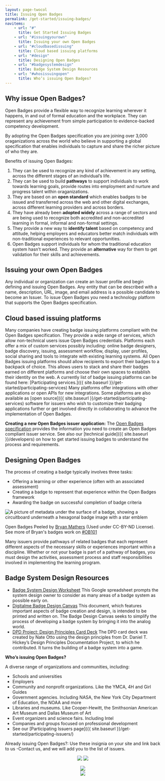 ```yaml
---
layout: page-twocol
title: Issuing Open Badges
permalink: /get-started/issuing-badges/
navitems:
    - url: "#"
      title: Get Started Issuing Badges
    - url: "#issuingyourown"
      title: Issuing your own Open Badges
    - url: "#cloudbasedissuing"
      title: Cloud based issuing platforms
    - url: "#design"
      title: Designing Open Badges
    - url: "#badgesystemdesign"
      title: Badge System Design Resources
    - url: "#whosissuingopen"
      title: Who’s issuing Open Badges? 
---
```

<h2 class="title title-content">Why issue Open Badges? </h2>
Open Badges provide a flexible way to recognize learning wherever it happens, in and out of formal education and the workplace. They can represent any achievement from simple participation to evidence-backed competency development.

By adopting the Open Badges specification you are joining over 3,000 oraganizations across the world who believe in supporting a global specification that enables individuals to capture and share the richer picture of who they are. 

Benefits of issuing Open Badges:

1. They can be used to recognize any kind of achievement in any setting, across the different stages of an individual’s life.
2. They can be used to build <strong>pathways</strong> to support individuals to work towards learning goals, provide routes into employment and nurture and progress talent within oraganizations. 
3. They are based on an <strong>open standard</strong> which enables badges to be issued and transferred across the web and other digital exchanges, across different learning providers and across borders. 
4. They have already been <strong>adopted widely</strong> across a range of sectors and are being used to recognize both accredited and non-accredited learning in formal, informal and non-formal settings.
5. They provide a new way to <strong>identify talent</strong> based on competency and attitude, helping employers and educators better match individuals with non-traditional experiences to relevant opportunities.
6. Open Badges support individuals for whom the traditional education system hasn’t worked. They provide an <strong>alternative</strong> way for them to get validation for their skills and achievements.

<h2 class="title title-content" id="issuingyourown">Issuing your own Open Badges</h2>
Any individual or organization can create an Issuer profile and begin defining and issuing Open Badges. Any entity that can be described with a name, description, URL, image, and email address is a possible candidate to become an Issuer. To issue Open Badges you need a technology platform that supports the Open Badges specification. 

<h2 class="title title-content" id="cloudbasedissuing">Cloud based issuing platforms</h2>
Many companies have creating badge issuing platforms compliant with the Open Badges specification. They provide a wide range of services, which allow non-technical users issue Open Badges credentials. Platforms each offer a mix of custom services possibly including: online badge designers, badge discovery, issuing, assessment workflow, display, user profiles, social sharing and tools to integrate with existing learning systems. All Open Badges issuing platforms should allow recipients to export their badges to a backpack of choice. This allows users to stack and share their badges earned on different platforms and choose their own spaces to establish their identity on the web. A currently list of badge issuing platforms can be found here: [Participating services.]({{ site.baseurl }}/get-started/participating-services) 
Many platforms offer integrations with other applications or open APIs for new integrations. Some platforms are also available as [open source]({{ site.baseurl }}/get-started/participating-services) software for issuers who wish to customize their badging applications further or get involved directly in collaborating to advance the implementation of Open Badges.

<strong>Creating a new Open Badges issuer application:</strong> The [Open Badges specification](https://openbadgespec.org/) provides the information you need to create an Open Badges compliant issuer service. See also our [technical guide]({{ site.baseurl }}/developers) on how to get started issuing badges to understand the process and requirements.  

<h2 class="title title-content" id="design">Designing Open Badges</h2>

The process of creating a badge typically involves three tasks:

* Offering a learning or other experience (often with an associated assessment)
* Creating a badge to represent that experience within the Open Badges framework
* Awarding the badge on successful completion of badge criteria

<div class="contentblock-x-imagecontainer">
  <img src="{{ site.baseurl}}/images/bryan-mathers-open-badges-peeled.png" alt="A picture of metadata under the surface of a badge, showing a circuitboard underneath a hexagonal badge image with a star emblem" />
  <p class="contentblock-x-imagecaption">Open Badges Peeled by <a href="https://twitter.com/BryanMMathers">Bryan Mathers</a> (Used under CC-BY-ND License). See more of Bryan's badges work on <a href="http://badges.thinkoutloudclub.com/">#OB101</a></p>
</div>

Many issuers provide pathways of related badges that each represent different aspects of the necessary skills or experiences important within a discipline. Whether or not your badge is part of a pathway of badges, you must design the activities, assessment process and staff responsibilities involved in implementing the learning program.

<h2 class="title title-content" id="badgesystemdesign">Badge System Design Resources</h2>

* [Badge System Design Worksheet](https://docs.google.com/spreadsheet/ccc?key=0AnUOR-0CBMsTdE1hWnJnYXlNdnktVUlhWWdjVzFVR0E&usp=drive_web#gid=0)
This Google spreadsheet prompts the system design owner to consider as many areas of a badge system as possible early on. 
* [Digitalme Badge Design Canvas](http://www.digitalme.co.uk/assets/pdf/DigitalMe-Badge-Design-Canvas.pdf)
This document, which features important aspects of badge creation and design, is intended to be printed and written on. The Badge Design Canvas seeks to simplify the process of developing a badge system by bringing it into the analog world.
* [DPD Project: Design Principles Card Deck](http://dpdproject.info/cards/)
The DPD card deck was created by Nate Otto using the design principles from Dr. Daniel T. Hickey’s Design Principles Documentation Project, to which he contributed. It turns the building of a badge system into a game.

<strong>Who’s issuing Open Badges?</strong> 

A diverse range of organizations and communities, including:

* Schools and universities
* Employers
* Community and nonprofit organizations. Like the YMCA, 4H and Girl Guides
* Government agencies. Including NASA, the New York City Department of Education, the NOAA and more
* Libraries and museums. Like Cooper-Hewitt, the Smithsonian American Art Museum and Dallas Museum of Art
* Event organizers and science fairs. Including Intel
* Companies and groups focused on professional development
* See our [Participating Issuers page]({{ site.baseurl }}/get-started/participating-issuers/)

Already issuing Open Badges?: Use these insignia on your site and link back to us -Contact us, and we will add you to the list of issuers.

<p style="text-align: center;">
	<img src="{{ site.baseurl }}/images/issuer-insignia-ribbon1.png">
	<img src="{{ site.baseurl }}/images/issuer-insignia-ribbon2.png">
</p>

<p style="text-align: center;">
	<img src="{{ site.baseurl }}/images/issuer-insignia-banner1.png"><br />
	<img src="{{ site.baseurl }}/images/issuer-insignia-banner2.png">
</p>


